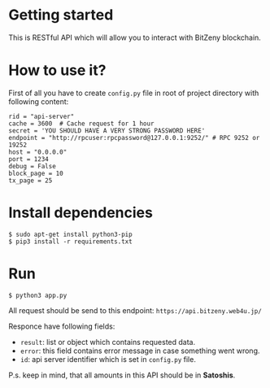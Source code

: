 # Getting started

This is RESTful API which will allow you to interact with BitZeny blockchain.

# How to use it?

First of all you have to create `config.py` file in root of project directory with following content:

```
rid = "api-server"
cache = 3600  # Cache request for 1 hour
secret = 'YOU SHOULD HAVE A VERY STRONG PASSWORD HERE'
endpoint = "http://rpcuser:rpcpassword@127.0.0.1:9252/" # RPC 9252 or 19252
host = "0.0.0.0"
port = 1234
debug = False
block_page = 10
tx_page = 25
```

# Install dependencies
```
$ sudo apt-get install python3-pip
$ pip3 install -r requirements.txt
```

# Run
```
$ python3 app.py
```

All request should be send to this endpoint: `https://api.bitzeny.web4u.jp/`

Responce have following fields:

- `result`: list or object which contains requested data.
- `error`: this field contains error message in case something went wrong.
- `id`: api server identifier which is set in `config.py` file.

P.s. keep in mind, that all amounts in this API should be in **Satoshis**.
